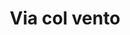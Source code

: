 ---
layout: post
title: Via col vento
director: Victor Fleming
year: 1939
cover: https://images.mubicdn.net/images/film/919/cache-8458-1657550612/image-w1280.jpg
oscar: true
---